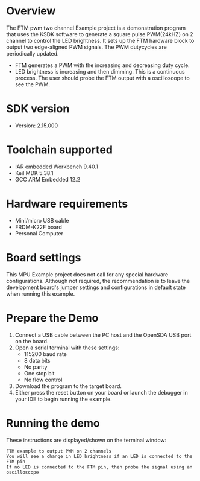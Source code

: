 Overview
========
The FTM pwm two channel Example project is a demonstration program that uses the KSDK software to generate a square 
pulse PWM(24kHZ) on 2 channel to control the LED brightness. It sets up the FTM hardware block to output two edge-aligned PWM signals.
The PWM dutycycles are periodically updated.
- FTM generates a PWM with the increasing and decreasing duty cycle.
- LED brightness is increasing and then dimming. This is a continuous process.
The user should probe the FTM output with a oscilloscope to see the PWM.

SDK version
===========
- Version: 2.15.000

Toolchain supported
===================
- IAR embedded Workbench  9.40.1
- Keil MDK  5.38.1
- GCC ARM Embedded  12.2

Hardware requirements
=====================
- Mini/micro USB cable
- FRDM-K22F board
- Personal Computer

Board settings
==============
This MPU Example project does not call for any special hardware configurations.
Although not required, the recommendation is to leave the development board's jumper settings
and configurations in default state when running this example.

Prepare the Demo
================
1. Connect a USB cable between the PC host and the OpenSDA USB port on the board.
2. Open a serial terminal with these settings:
    - 115200 baud rate
    - 8 data bits
    - No parity
    - One stop bit
    - No flow control
3. Download the program to the target board.
4. Either press the reset button on your board or launch the debugger in your IDE to begin running the example.

Running the demo
================
These instructions are displayed/shown on the terminal window:
~~~~~~~~~~~~~~~~~~~~~~~
FTM example to output PWM on 2 channels
You will see a change in LED brightness if an LED is connected to the FTM pin
If no LED is connected to the FTM pin, then probe the signal using an oscilloscope
~~~~~~~~~~~~~~~~~~~~~~~
